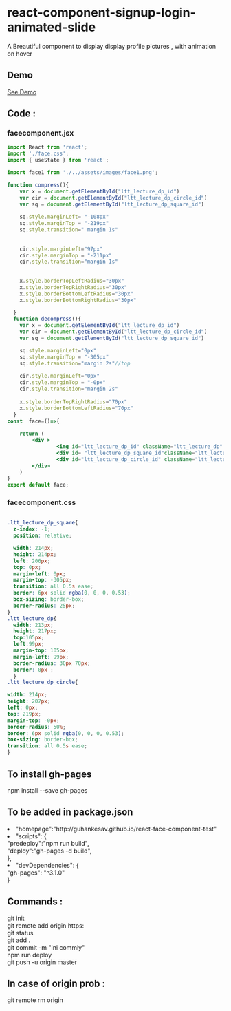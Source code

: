 # react-component-signup-login-animated-slide


A Breautiful component to display display profile pictures , with animation on hover

## Demo  <br/>
[See Demo](http://guhankesav.github.io/react-face-component-test)

## Code :


### facecomponent.jsx
```jsx
import React from 'react';
import './face.css';
import { useState } from 'react';

import face1 from './../assets/images/face1.png';

function compress(){ 
    var x = document.getElementById("ltt_lecture_dp_id")
    var cir = document.getElementById("ltt_lecture_dp_circle_id")
    var sq = document.getElementById("ltt_lecture_dp_square_id")
  
    sq.style.marginLeft= "-108px"
    sq.style.marginTop = "-219px"
    sq.style.transition=" margin 1s"
  
    
    cir.style.marginLeft="97px"
    cir.style.marginTop = "-211px"
    cir.style.transition="margin 1s"
  
  
    x.style.borderTopLeftRadius="30px"
    x.style.borderTopRightRadius="30px"
    x.style.borderBottomLeftRadius="30px"
    x.style.borderBottomRightRadius="30px"

  }
  function decompress(){ 
    var x = document.getElementById("ltt_lecture_dp_id")
    var cir = document.getElementById("ltt_lecture_dp_circle_id")
    var sq = document.getElementById("ltt_lecture_dp_square_id")

    sq.style.marginLeft="0px"
    sq.style.marginTop = "-305px"
    sq.style.transition="margin 2s"//top
  
    cir.style.marginLeft="0px"
    cir.style.marginTop = "-0px"
    cir.style.transition="margin 2s"
  
    x.style.borderTopRightRadius="70px"
    x.style.borderBottomLeftRadius="70px"
  }
const  face=()=>{
 
    return (
        <div >
                <img id="ltt_lecture_dp_id" className="ltt_lecture_dp" src={face1} onMouseOver={() => compress()} onMouseOut = {() => decompress()}></img>
                <div id= "ltt_lecture_dp_square_id"className="ltt_lecture_dp_square"></div>
                <div id="ltt_lecture_dp_circle_id" className="ltt_lecture_dp_circle"></div>
        </div>
    )
}
export default face;
```

### facecomponent.css
```css

.ltt_lecture_dp_square{
  z-index: -1;
  position: relative;

  width: 214px;
  height: 214px;
  left: 206px;
  top: 0px;
  margin-left: 0px;
  margin-top: -305px;
  transition: all 0.5s ease;
  border: 6px solid rgba(0, 0, 0, 0.53);
  box-sizing: border-box;
  border-radius: 25px;
}
.ltt_lecture_dp{
  width: 213px;
  height: 217px;
  top:105px;
  left:99px;
  margin-top: 105px;
  margin-left: 99px;
  border-radius: 30px 70px;
  border: 0px ;
  }
.ltt_lecture_dp_circle{

width: 214px;
height: 207px;
left: 0px;
top: 219px;
margin-top: -0px;
border-radius: 50%;
border: 6px solid rgba(0, 0, 0, 0.53);
box-sizing: border-box;
transition: all 0.5s ease;
}
```
## To install gh-pages<br/>
 npm install --save gh-pages<br/>
## To be added in package.json
  <li>"homepage":"http://guhankesav.github.io/react-face-component-test"<br/>
    <li>"scripts": {<br/>
    "predeploy":"npm run build",<br/>
    "deploy":"gh-pages -d build",<br/>
  },<br/>
   <li>"devDependencies": {<br/>
    "gh-pages": "^3.1.0"<br/>
  }<br/>
  
## Commands :<br/>
git init<br/>
git remote add origin https: <br/>
git status<br/>
git add .<br/>
git commit -m "ini commiy"<br/>
npm run deploy<br/>
git push -u origin master<br/>

## In case of origin prob :<br/>
git remote rm origin

